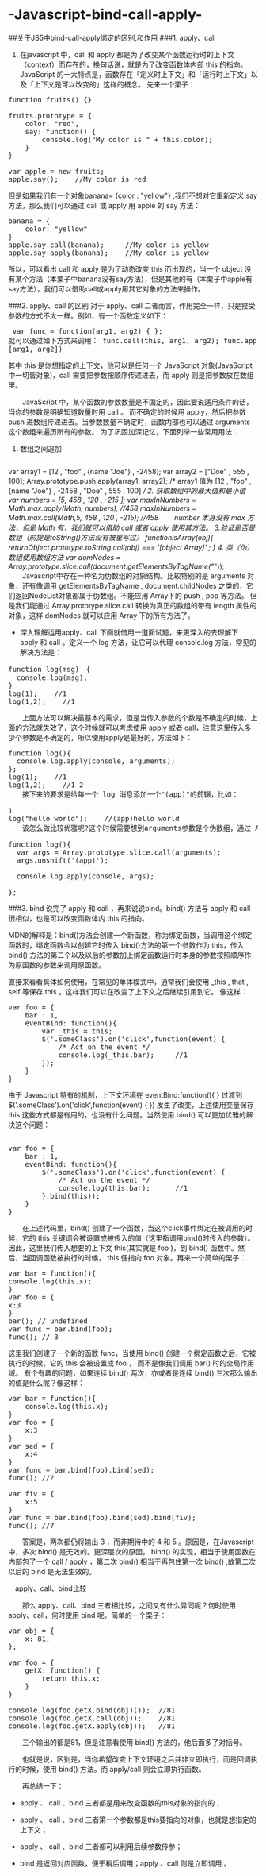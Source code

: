 # -Javascript-bind-call-apply-
##关于JS5中bind-call-apply绑定的区别,和作用
###1. apply、call 
1. 在javascript 中，call 和 apply 都是为了改变某个函数运行时的上下文（context）而存在的，换句话说，就是为了改变函数体内部 this 的指向。
JavaScript 的一大特点是，函数存在「定义时上下文」和「运行时上下文」以及「上下文是可以改变的」这样的概念。
先来一个栗子：

<pre>
function fruits() {}
  
fruits.prototype = {
    color: "red",
    say: function() {
        console.log("My color is " + this.color);
    }
}
  
var apple = new fruits;
apple.say();    //My color is red
</pre>

但是如果我们有一个对象banana= {color : "yellow"} ,我们不想对它重新定义 say 方法，那么我们可以通过 call 或 apply 用 apple 的 say 方法：
<pre>
banana = {
    color: "yellow"
}
apple.say.call(banana);     //My color is yellow
apple.say.apply(banana);    //My color is yellow</pre>
所以，可以看出 call 和 apply 是为了动态改变 this 而出现的，当一个 object 没有某个方法（本栗子中banana没有say方法），但是其他的有（本栗子中apple有say方法），我们可以借助call或apply用其它对象的方法来操作。

###2. apply、call 的区别
对于 apply、call 二者而言，作用完全一样，只是接受参数的方式不太一样。例如，有一个函数定义如下：
　　<pre>
var func = function(arg1, arg2) {
};
就可以通过如下方式来调用：
func.call(this, arg1, arg2);
func.apply(this, [arg1, arg2])</pre>

其中 this 是你想指定的上下文，他可以是任何一个 JavaScript 对象(JavaScript 中一切皆对象)，call 需要把参数按顺序传递进去，而 apply 则是把参数放在数组里。

　　JavaScript 中，某个函数的参数数量是不固定的，因此要说适用条件的话，当你的参数是明确知道数量时用 call 。
而不确定的时候用 apply，然后把参数 push 进数组传递进去。当参数数量不确定时，函数内部也可以通过 arguments 这个数组来遍历所有的参数。
为了巩固加深记忆，下面列举一些常用用法：

1.  数组之间追加
	<pre>
var array1 = [12 , "foo" , {name "Joe"} , -2458]; 
var array2 = ["Doe" , 555 , 100]; 
Array.prototype.push.apply(array1, array2); 
/* array1 值为  [12 , "foo" , {name "Joe"} , -2458 , "Doe" , 555 , 100] */</pre>
2. 获取数组中的最大值和最小值
var  numbers = [5, 458 , 120 , -215 ]; 
var maxInNumbers = Math.max.apply(Math, numbers),   //458
    maxInNumbers = Math.max.call(Math,5, 458 , 120 , -215); //458
　　number 本身没有 max 方法，但是 Math 有，我们就可以借助 call 或者 apply 使用其方法。
3.验证是否是数组（前提是toString()方法没有被重写过）
functionisArray(obj){ 
    returnObject.prototype.toString.call(obj) === '[object Array]' ;
}
4. 类（伪）数组使用数组方法
var domNodes = Array.prototype.slice.call(document.getElementsByTagName("*"));
　　Javascript中存在一种名为伪数组的对象结构。比较特别的是 arguments 对象，还有像调用 getElementsByTagName , document.childNodes 之类的，它们返回NodeList对象都属于伪数组。不能应用 Array下的 push , pop 等方法。
但是我们能通过 Array.prototype.slice.call 转换为真正的数组的带有 length 属性的对象，这样 domNodes 就可以应用 Array 下的所有方法了。

* 深入理解运用apply、call
下面就借用一道面试题，来更深入的去理解下 apply 和 call 。定义一个 log 方法，让它可以代理 console.log 方法，常见的解决方法是：
<pre>
function log(msg)　{
  console.log(msg);
}
log(1);    //1
log(1,2);    //1
</pre>
　　上面方法可以解决最基本的需求，但是当传入参数的个数是不确定的时候，上面的方法就失效了，这个时候就可以考虑使用 apply 或者 call，注意这里传入多少个参数是不确定的，所以使用apply是最好的，方法如下：
　　
<pre>
function log(){
  console.log.apply(console, arguments);
};
log(1);    //1
log(1,2);    //1 2
　　接下来的要求是给每一个 log 消息添加一个"(app)"的前辍，比如：

1
log("hello world");    //(app)hello world
　　该怎么做比较优雅呢?这个时候需要想到arguments参数是个伪数组，通过 Array.prototype.slice.call 转化为标准数组，再使用数组方法unshift，像这样：

function log(){
  var args = Array.prototype.slice.call(arguments);
  args.unshift('(app)');
  
  console.log.apply(console, args);
  
};</pre>
###3.  bind
说完了 apply 和 call ，再来说说bind。bind() 方法与 apply 和 call 很相似，也是可以改变函数体内 this 的指向。

MDN的解释是：bind()方法会创建一个新函数，称为绑定函数，当调用这个绑定函数时，绑定函数会以创建它时传入 bind()方法的第一个参数作为 this，传入 bind() 方法的第二个以及以后的参数加上绑定函数运行时本身的参数按照顺序作为原函数的参数来调用原函数。

直接来看看具体如何使用，在常见的单体模式中，通常我们会使用 _this , that , self 等保存 this ，这样我们可以在改变了上下文之后继续引用到它。 像这样：
<pre>
var foo = {
    bar : 1,
    eventBind: function(){
        var _this = this;
        $('.someClass').on('click',function(event) {
            /* Act on the event */
            console.log(_this.bar);     //1
        });
    }
}
</pre>
由于 Javascript 特有的机制，上下文环境在 eventBind:function(){ } 过渡到 $('.someClass').on('click',function(event) { }) 发生了改变，上述使用变量保存 this 这些方式都是有用的，也没有什么问题。当然使用 bind() 可以更加优雅的解决这个问题：
　　
<pre>

var foo = {
    bar : 1,
    eventBind: function(){
        $('.someClass').on('click',function(event) {
            /* Act on the event */
            console.log(this.bar);      //1
        }.bind(this));
    }
}
</pre>
　　在上述代码里，bind() 创建了一个函数，当这个click事件绑定在被调用的时候，它的 this 关键词会被设置成被传入的值（这里指调用bind()时传入的参数）。因此，这里我们传入想要的上下文 this(其实就是 foo )，到 bind() 函数中。然后，当回调函数被执行的时候， this 便指向 foo 对象。再来一个简单的栗子：
<pre>
var bar = function(){
console.log(this.x);
}
var foo = {
x:3
}
bar(); // undefined
var func = bar.bind(foo);
func(); // 3
</pre>
这里我们创建了一个新的函数 func，当使用 bind() 创建一个绑定函数之后，它被执行的时候，它的 this 会被设置成 foo ， 而不是像我们调用 bar() 时的全局作用域。
有个有趣的问题，如果连续 bind() 两次，亦或者是连续 bind() 三次那么输出的值是什么呢？像这样：
<pre>
var bar = function(){
    console.log(this.x);
}
var foo = {
    x:3
}
var sed = {
    x:4
}
var func = bar.bind(foo).bind(sed);
func(); //?
  
var fiv = {
    x:5
}
var func = bar.bind(foo).bind(sed).bind(fiv);
func(); //?
</pre>
　　答案是，两次都仍将输出 3 ，而非期待中的 4 和 5 。原因是，在Javascript中，多次 bind() 是无效的。更深层次的原因， bind() 的实现，相当于使用函数在内部包了一个 call / apply ，第二次 bind() 相当于再包住第一次 bind() ,故第二次以后的 bind 是无法生效的。

　apply、call、bind比较

　　那么 apply、call、bind 三者相比较，之间又有什么异同呢？何时使用 apply、call，何时使用 bind 呢。简单的一个栗子：
<pre>
var obj = {
    x: 81,
};
  
var foo = {
    getX: function() {
        return this.x;
    }
}
  
console.log(foo.getX.bind(obj)());  //81
console.log(foo.getX.call(obj));    //81
console.log(foo.getX.apply(obj));   //81</pre>
　　三个输出的都是81，但是注意看使用 bind() 方法的，他后面多了对括号。

　　也就是说，区别是，当你希望改变上下文环境之后并非立即执行，而是回调执行的时候，使用 bind() 方法。而 apply/call 则会立即执行函数。

　　再总结一下：

* apply 、 call 、bind 三者都是用来改变函数的this对象的指向的；

* apply 、 call 、bind 三者第一个参数都是this要指向的对象，也就是想指定的上下文；

* apply 、 call 、bind 三者都可以利用后续参数传参；

* bind 是返回对应函数，便于稍后调用；apply 、call 则是立即调用 。
